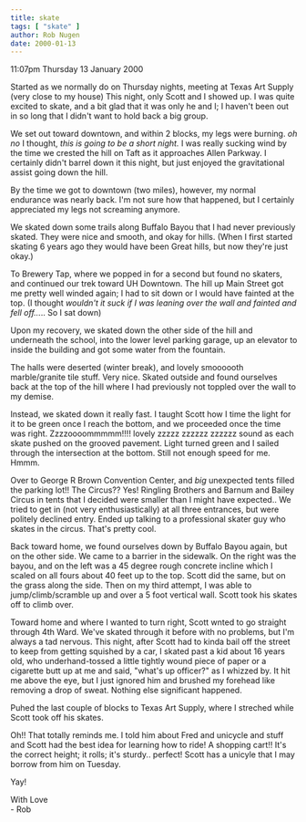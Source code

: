 ```yaml
---
title: skate
tags: [ "skate" ]
author: Rob Nugen
date: 2000-01-13
---
```


<title>SKATE!!</title>
<p class=date>11:07pm Thursday 13 January 2000</p>

<p>Started as we normally do on Thursday nights, meeting at Texas Art
Supply (very close to my house)  This night, only Scott and I showed
up.  I was quite excited to skate, and a bit glad that it was only he
and I; I haven't been out in so long that I didn't want to hold back a
big group.

<p>We set out toward downtown, and within 2 blocks, my legs were
burning.  <em>oh no</em> I thought, <em>this is going to be a short
night.</em>  I was really sucking wind by the time we crested the hill
on Taft as it approaches Allen Parkway.  I certainly didn't barrel down
it this night, but just enjoyed the gravitational assist going down the
hill.  

<p>By the time we got to downtown (two miles), however, my normal
endurance was nearly back.  I'm not sure how that happened, but I
certainly appreciated my legs not screaming anymore.

<p>We skated down some trails along Buffalo Bayou that I had never
previously skated.  They were nice and smooth, and okay for hills. 
(When I first started skating 6 years ago they would have been Great
hills, but now they're just okay.)

<p>To Brewery Tap, where we popped in for a second but found no skaters,
and continued our trek toward UH Downtown.  The hill up Main Street got
me pretty well winded again; I had to sit down or I would have fainted
at the top.  (I thought <em>wouldn't it suck if I was leaning over the
wall and fainted and fell off...</em>.. So I sat down)

<p>Upon my recovery, we skated down the other side of the hill and
underneath the school, into the lower level parking garage, up an
elevator to inside the building and got some water from the fountain.

<p>The halls were deserted (winter break), and lovely smoooooth
marble/granite tile stuff.  Very nice.  Skated outside and found
ourselves back at the top of the hill where I had previously not toppled
over the wall to my demise.

<p>Instead, we skated down it really fast.  I taught Scott how I time
the light for it to be green once I reach the bottom, and we proceeded
once the time was right.  Zzzzoooommmmm!!!!   lovely zzzzz zzzzzz zzzzzz
sound as each skate pushed on the grooved pavement.  Light turned green
and I sailed through the intersection at the bottom.  Still not enough
speed for me.  Hmmm.

<p>Over to George R Brown Convention Center, and <em>big</em> unexpected
tents filled the parking lot!!  The Circus??   Yes!  Ringling Brothers
and Barnum and Bailey Circus in tents that I decided were smaller than I
might have expected..  We tried to get in (not very enthusiastically) at
all three entrances, but were politely declined entry.  Ended up talking
to a professional skater guy who skates in the circus.  That's pretty
cool.

<p>Back toward home, we found ourselves down by Buffalo Bayou again, but
on the other side.  We came to a barrier in the sidewalk.  On the right
was the bayou, and on the left was a 45 degree rough concrete incline
which I scaled on all fours about 40 feet up to the top.  Scott did the
same, but on the grass along the side.  Then on my third attempt, I was
able to jump/climb/scramble up and over a 5 foot vertical wall.  Scott
took his skates off to climb over.

<p>Toward home and where I wanted to turn right, Scott wnted to go
straight through 4th Ward.  We've skated through it before with no
problems, but I'm always a tad nervous.  This night, after Scott had to
kinda bail off the street to keep from getting squished by a car, I
skated past a kid about 16 years old, who underhand-tossed a little
tightly wound piece of paper or a cigarette butt up at me and said,
"what's up officer?" as I whizzed by.  It hit me above the eye, but I
just ignored him and brushed my forehead like removing a drop of sweat. 
Nothing else significant happened.

<p>Puhed the last couple of blocks to Texas Art Supply, where I streched
while Scott took off his skates.

<p>Oh!! That totally reminds me.  I told him about Fred and unicycle and
stuff and Scott had the best idea for learning how to ride!  A shopping
cart!!  It's the correct height; it rolls; it's sturdy.. perfect!  Scott
has a unicyle that I may borrow from him on Tuesday.

<p>Yay!

<p>With Love
<br>- Rob

